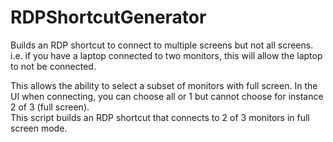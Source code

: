 # RDPShortcutGenerator
Builds an RDP shortcut to connect to multiple screens but not all screens.  i.e. if you have a laptop connected to two monitors, this will allow the laptop to not be connected.

This allows the ability to select a subset of monitors with full screen.  In the UI when connecting, you can choose all or 1 but cannot choose for instance 2 of 3 (full screen).  
This script builds an RDP shortcut that connects to 2 of 3 monitors in full screen mode.
